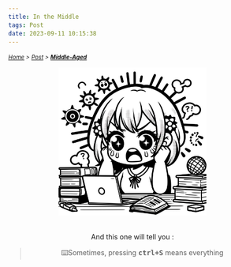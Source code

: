 ```yaml
---
title: In the Middle 
tags: Post
date: 2023-09-11 10:15:38
---
```

*<small>[Home](/Home/index.html) > [Post](/tags/Post/index.html) > **[Middle-Aged](/2023/09/11/Post/Middle-Aged/index.html)</small>***

<div align="center">
    <img src="/picture/angry.png" width="300" height="300"/>
</div>

<br>

<div style="text-align: center;">
  <p>
    And this one will tell you :
  </p>
  <blockquote>
    <p>⌨️Sometimes, pressing <strong><kbd>ctrl+S</kbd></strong> means everything</p>
  </blockquote>
</div>

